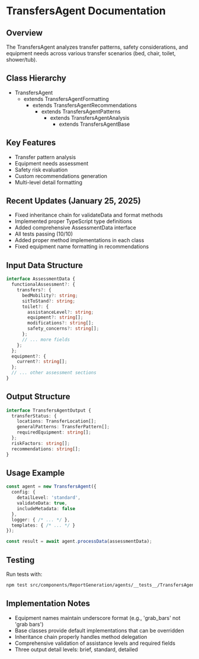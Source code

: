 # TransfersAgent Documentation

## Overview
The TransfersAgent analyzes transfer patterns, safety considerations, and equipment needs across various transfer scenarios (bed, chair, toilet, shower/tub).

## Class Hierarchy
- TransfersAgent
  - extends TransfersAgentFormatting
    - extends TransfersAgentRecommendations
      - extends TransfersAgentPatterns
        - extends TransfersAgentAnalysis
          - extends TransfersAgentBase

## Key Features
- Transfer pattern analysis
- Equipment needs assessment
- Safety risk evaluation
- Custom recommendations generation
- Multi-level detail formatting

## Recent Updates (January 25, 2025)
- Fixed inheritance chain for validateData and format methods
- Implemented proper TypeScript type definitions
- Added comprehensive AssessmentData interface
- All tests passing (10/10)
- Added proper method implementations in each class
- Fixed equipment name formatting in recommendations

## Input Data Structure
```typescript
interface AssessmentData {
  functionalAssessment?: {
    transfers?: {
      bedMobility?: string;
      sitToStand?: string;
      toilet?: {
        assistanceLevel?: string;
        equipment?: string[];
        modifications?: string[];
        safety_concerns?: string[];
      };
      // ... more fields
    };
  };
  equipment?: {
    current?: string[];
  };
  // ... other assessment sections
}
```

## Output Structure
```typescript
interface TransfersAgentOutput {
  transferStatus: {
    locations: TransferLocation[];
    generalPatterns: TransferPattern[];
    requiredEquipment: string[];
  };
  riskFactors: string[];
  recommendations: string[];
}
```

## Usage Example
```typescript
const agent = new TransfersAgent({
  config: {
    detailLevel: 'standard',
    validateData: true,
    includeMetadata: false
  },
  logger: { /* ... */ },
  templates: { /* ... */ }
});

const result = await agent.processData(assessmentData);
```

## Testing
Run tests with:
```bash
npm test src/components/ReportGeneration/agents/__tests__/TransfersAgent.test.ts
```

## Implementation Notes
- Equipment names maintain underscore format (e.g., 'grab_bars' not 'grab bars')
- Base classes provide default implementations that can be overridden
- Inheritance chain properly handles method delegation
- Comprehensive validation of assistance levels and required fields
- Three output detail levels: brief, standard, detailed